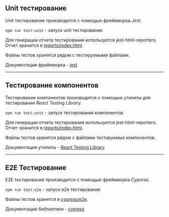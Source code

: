 ## Unit тестирование

Unit тестирование производится с помощью фреймворка *Jest*.

`npm run test:unit` - запуск unit тестирования

Для генерации отчета тестирования используется jest-html-reporters.
Отчет хранится в [reports/index.html](../reports/index.html).

Файлы тестов хранятся рядом с тестируемыми файлами.

Документация фреймворка - [jest](https://jestjs.io/docs/getting-started)

---

## Тестирование компонентов

Тестирование компонентов производится с помощью утилиты для тестирования *React Testing Library*.

`npm run test:unit` - запуск тестирования компонентов

Для генерации отчета тестирования используется jest-html-reporters.
Отчет хранится в [reports/index.html](../reports/index.html).

Файлы тестов хранятся рядом с файлами тестируемых компонентов.

Документация утилиты - [React Testing Library](https://testing-library.com/docs/react-testing-library/intro/)

---

## E2E Тестирование

E2E тестирование производится с помощью фреймворка *Cypress*.

`npm run test:e2e` - запуск e2e тестирования

Файлы тестов хранятся в [cypress/e2e](../cypress/e2e).

Документация библиотеки - [cypress](https://docs.cypress.io/guides/overview/why-cypress)
